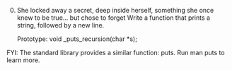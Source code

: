 0. She locked away a secret, deep inside herself, something she once knew to be true... but chose to forget 
Write a function that prints a string, followed by a new line.

    Prototype: void _puts_recursion(char *s);

FYI: The standard library provides a similar function: puts. Run man puts to learn more.
